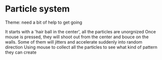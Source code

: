 # Particle system

Theme: need a bit of help to get going

It starts with a 'hair ball in the center', all the particles are unorgnized 
Once mouse is pressed, they will shoot out from the center and bouce on the walls.
Some of them will jitters and accelerate suddenly into random direction
Using mouse to collect all the particles to see what kind of pattern they can create
